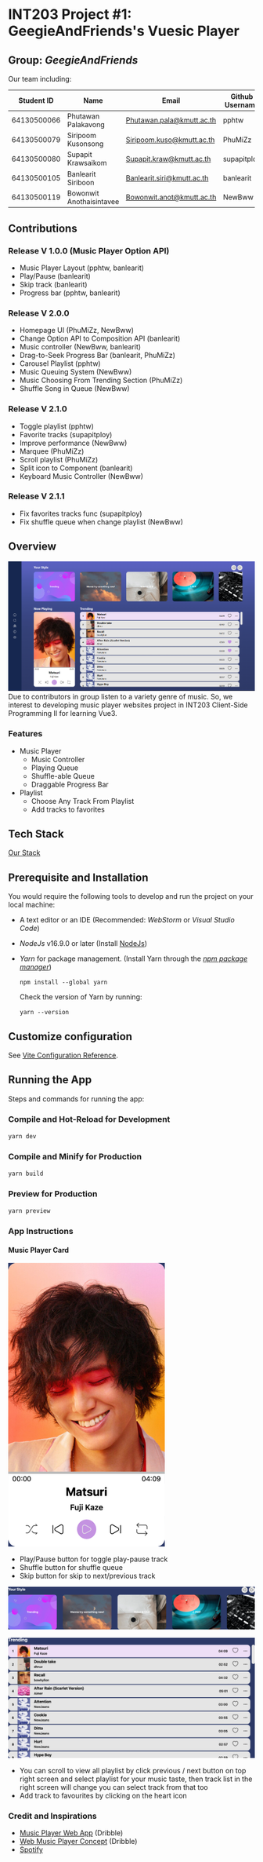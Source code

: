 # INT203 Project #1: GeegieAndFriends's Vuesic Player
## Group: _GeegieAndFriends_

Our team including:

| Student ID  | Name                     | Email                      | Github Username | Contributions (%) |
|-------------|--------------------------|----------------------------|-----------------|-------------------|
| 64130500066 | Phutawan Palakavong      | Phutawan.pala@kmutt.ac.th  | pphtw           | 22.5              |
| 64130500079 | Siripoom Kusonsong       | Siripoom.kuso@kmutt.ac.th  | PhuMiZz         | 22.5              |
| 64130500080 | Supapit Krawsaikom       | Supapit.kraw@kmutt.ac.th   | supapitploy     | 10                |
| 64130500105 | Banlearit Siriboon       | Banlearit.siri@kmutt.ac.th | banlearit       | 22.5              |
| 64130500119 | Bowonwit Anothaisintavee | Bowonwit.anot@kmutt.ac.th  | NewBww          | 22.5              |

## Contributions

### Release V 1.0.0 (Music Player Option API)
- Music Player Layout (pphtw, banlearit)
- Play/Pause (banlearit)
- Skip track (banlearit)
- Progress bar (pphtw, banlearit)

### Release V 2.0.0
- Homepage UI (PhuMiZz, NewBww)
- Change Option API to Composition API (banlearit)
- Music controller (NewBww, banlearit)
- Drag-to-Seek Progress Bar (banlearit, PhuMiZz)
- Carousel Playlist (pphtw)
- Music Queuing System (NewBww)
- Music Choosing From Trending Section (PhuMiZz)
- Shuffle Song in Queue (NewBww)

### Release V 2.1.0
- Toggle playlist (pphtw)
- Favorite tracks (supapitploy)
- Improve performance (NewBww)
- Marquee (PhuMiZz)
- Scroll playlist (PhuMiZz)
- Split icon to Component (banlearit)
- Keyboard Music Controller (NewBww)

### Release V 2.1.1
- Fix favorites tracks func (supapitploy)
- Fix shuffle queue when change playlist (NewBww)

## Overview
![homepage-2-1-1.png](docs/img/homepage-2-1-1.png)
Due to contributors in group listen to a variety genre of music. So, we interest to developing music player  websites project in INT203 Client-Side Programming II for learning Vue3.

### Features

- Music Player
  - Music Controller
  - Playing Queue
  - Shuffle-able Queue
  - Draggable Progress Bar
- Playlist
  - Choose Any Track From Playlist
  - Add tracks to favorites

## Tech Stack

[Our Stack](https://stackshare.io/newbww/project1-sec-2-geegie-and-friends)

## Prerequisite and Installation
You would require the following tools to develop and run the project on your local machine:

- A text editor or an IDE (Recommended: _WebStorm_ or _Visual Studio Code_)
- _NodeJs_ v16.9.0 or later (Install [NodeJs](https://nodejs.org/en/download/))
- _Yarn_ for package management. (Install Yarn through the [_npm package manager_](http://npmjs.org/))

  ```
  npm install --global yarn
  ```

  Check the version of Yarn by running:

  ```
  yarn --version
  ```


## Customize configuration

See [Vite Configuration Reference](https://vitejs.dev/config/).

## Running the App

Steps and commands for running the app:

### Compile and Hot-Reload for Development

```sh
yarn dev
```

### Compile and Minify for Production

```sh
yarn build
```

### Preview for Production

```sh
yarn preview
```

### App Instructions

#### Music Player Card

![A music player card](docs/img/music-player-card.png "Music Player Card")

- Play/Pause button for toggle play-pause track
- Shuffle button for shuffle queue
- Skip button for skip to next/previous track

![Available playlist to choose](docs/img/playlists.png "Playlists")

![List of tracks in playlist](docs/img/playlist-tracks.png "Playlist Tracks")
- You can scroll to view all playlist by click previous / next button on top right screen and select playlist for your music taste, then track list in the right screen will change you can select track from that too
- Add track to favourites by clicking on the heart icon
### Credit and Inspirations

- [Music Player Web App](https://dribbble.com/shots/18946599-Music-Player-Web-App) (Dribble)
- [Web Music Player Concept](https://dribbble.com/shots/19753283-Web-Music-Player-Concept) (Dribble)
- [Spotify](https://www.spotify.com/)